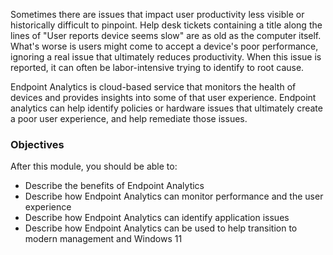 Sometimes there are issues that impact user productivity less visible or historically difficult to pinpoint. Help desk tickets containing a title along the lines of "User reports device seems slow" are as old as the computer itself. What's worse is users might come to accept a device's poor performance, ignoring a real issue that ultimately reduces productivity. When this issue is reported, it can often be labor-intensive trying to identify to root cause.

Endpoint Analytics is cloud-based service that monitors the health of devices and provides insights into some of that user experience. Endpoint analytics can help identify policies or hardware issues that ultimately create a poor user experience, and help remediate those issues.

### Objectives

After this module, you should be able to:

 -  Describe the benefits of Endpoint Analytics<br>
 -  Describe how Endpoint Analytics can monitor performance and the user experience
 -  Describe how Endpoint Analytics can identify application issues
 -  Describe how Endpoint Analytics can be used to help transition to modern management and Windows 11
